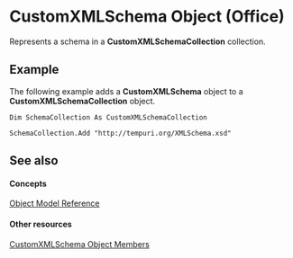 
# CustomXMLSchema Object (Office)

Represents a schema in a  **CustomXMLSchemaCollection** collection.


## Example

The following example adds a  **CustomXMLSchema** object to a **CustomXMLSchemaCollection** object.


```
Dim SchemaCollection As CustomXMLSchemaCollection 
 
SchemaCollection.Add "http://tempuri.org/XMLSchema.xsd" 

```


## See also


#### Concepts


[Object Model Reference](499c789a-aba2-0fad-649a-0ea964cd3b5e.md)
#### Other resources


[CustomXMLSchema Object Members](1b7613ff-e53d-2e6a-09a9-a5b427f3792f.md)
